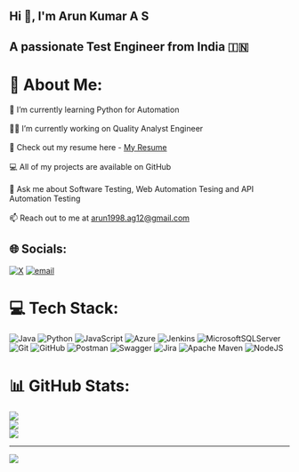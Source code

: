 ## Hi 👋, I'm Arun Kumar A S
## A passionate Test Engineer from India 🇮🇳
# 💫 About Me:
🌱 I’m currently learning Python for Automation<br><br>👨‍💻 I’m currently working on Quality Analyst Engineer<br><br>📑 Check out my resume here - <a href="https://drive.google.com/file/d/1GV203p33H_QZlbnIsLuuiGjob4hD28CR/view?usp=sharing">My Resume</a> <br><br>💻 All of my projects are available on GitHub<br><br>💬 Ask me about Software Testing, Web Automation Tesing and API Automation Testing<br><br>📫 Reach out to me at arun1998.ag12@gmail.com


## 🌐 Socials:
[![X](https://img.shields.io/badge/X-black.svg?logo=X&logoColor=white)](https://x.com/@ArunGowda1720) [![email](https://img.shields.io/badge/Email-D14836?logo=gmail&logoColor=white)](mailto:arun1998.ag12@gmail.com) 

# 💻 Tech Stack:
![Java](https://img.shields.io/badge/java-%23ED8B00.svg?style=for-the-badge&logo=openjdk&logoColor=white) ![Python](https://img.shields.io/badge/python-3670A0?style=for-the-badge&logo=python&logoColor=ffdd54) ![JavaScript](https://img.shields.io/badge/javascript-%23323330.svg?style=for-the-badge&logo=javascript&logoColor=%23F7DF1E) ![Azure](https://img.shields.io/badge/azure-%230072C6.svg?style=for-the-badge&logo=microsoftazure&logoColor=white) ![Jenkins](https://img.shields.io/badge/jenkins-%232C5263.svg?style=for-the-badge&logo=jenkins&logoColor=white) ![MicrosoftSQLServer](https://img.shields.io/badge/Microsoft%20SQL%20Server-CC2927?style=for-the-badge&logo=microsoft%20sql%20server&logoColor=white) ![Git](https://img.shields.io/badge/git-%23F05033.svg?style=for-the-badge&logo=git&logoColor=white) ![GitHub](https://img.shields.io/badge/github-%23121011.svg?style=for-the-badge&logo=github&logoColor=white) ![Postman](https://img.shields.io/badge/Postman-FF6C37?style=for-the-badge&logo=postman&logoColor=white) ![Swagger](https://img.shields.io/badge/-Swagger-%23Clojure?style=for-the-badge&logo=swagger&logoColor=white) ![Jira](https://img.shields.io/badge/jira-%230A0FFF.svg?style=for-the-badge&logo=jira&logoColor=white) ![Apache Maven](https://img.shields.io/badge/Apache%20Maven-C71A36?style=for-the-badge&logo=Apache%20Maven&logoColor=white) ![NodeJS](https://img.shields.io/badge/node.js-6DA55F?style=for-the-badge&logo=node.js&logoColor=white)
# 📊 GitHub Stats:
![](https://github-readme-stats.vercel.app/api?username=arunkumaras1998&theme=default&hide_border=false&include_all_commits=true&count_private=true)<br/>
![](https://nirzak-streak-stats.vercel.app/?user=arunkumaras1998&theme=default&hide_border=false)<br/>
![](https://github-readme-stats.vercel.app/api/top-langs/?username=arunkumaras1998&theme=default&hide_border=false&include_all_commits=true&count_private=true&layout=compact)

---
[![](https://visitcount.itsvg.in/api?id=arunkumaras1998&icon=0&color=0)](https://visitcount.itsvg.in)

<!-- Proudly created with GPRM ( https://gprm.itsvg.in ) -->
